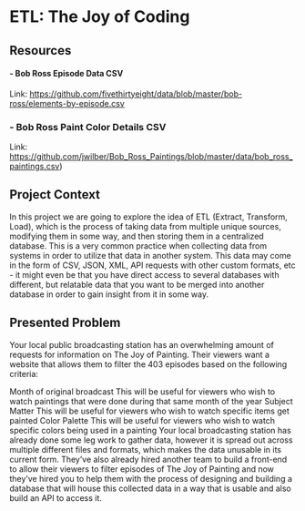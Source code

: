 # ETL: The Joy of Coding

## Resources
#### - Bob Ross Episode Data CSV
Link: https://github.com/fivethirtyeight/data/blob/master/bob-ross/elements-by-episode.csv
 
### - Bob Ross Paint Color Details CSV 
Link: https://github.com/jwilber/Bob_Ross_Paintings/blob/master/data/bob_ross_paintings.csv)

## Project Context

In this project we are going to explore the idea of ETL (Extract, Transform, Load), which is the process of taking data from multiple unique sources, modifying them in some way, and then storing them in a centralized database. This is a very common practice when collecting data from systems in order to utilize that data in another system. This data may come in the form of CSV, JSON, XML, API requests with other custom formats, etc - it might even be that you have direct access to several databases with different, but relatable data that you want to be merged into another database in order to gain insight from it in some way.

## Presented Problem

Your local public broadcasting station has an overwhelming amount of requests for information on The Joy of Painting. Their viewers want a website that allows them to filter the 403 episodes based on the following criteria:

Month of original broadcast
This will be useful for viewers who wish to watch paintings that were done during that same month of the year
Subject Matter
This will be useful for viewers who wish to watch specific items get painted
Color Palette
This will be useful for viewers who wish to watch specific colors being used in a painting
Your local broadcasting station has already done some leg work to gather data, however it is spread out across multiple different files and formats, which makes the data unusable in its current form. They’ve also already hired another team to build a front-end to allow their viewers to filter episodes of The Joy of Painting and now they’ve hired you to help them with the process of designing and building a database that will house this collected data in a way that is usable and also build an API to access it.
